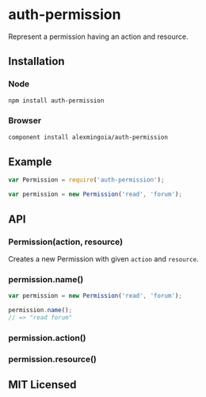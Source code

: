 # auth-permission

Represent a permission having an action and resource.

## Installation

### Node

```sh
npm install auth-permission
```

### Browser

```sh
component install alexmingoia/auth-permission
```

## Example

```javascript
var Permission = require('auth-permission');

var permission = new Permission('read', 'forum');
```

## API

### Permission(action, resource)

Creates a new Permission with given `action` and `resource`.

### permission.name()

```javascript
var permission = new Permission('read', 'forum');

permission.name();
// => "read forum"
```

### permission.action()

### permission.resource()

## MIT Licensed

